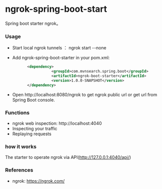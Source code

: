 ngrok-spring-boot-start
=========================
Spring boot starter ngrok。

### Usage

* Start local ngrok tunnels ： ngrok start --none

* Add ngrok-spring-boot-starter in your pom.xml:
```xml
          <dependency>
                     <groupId>com.mvnsearch.spring.boot</groupId>
                     <artifactId>ngrok-boot-starter</artifactId>
                     <version>1.0.0-SNAPSHOT</version>
          </dependency>
```
* Open http://localhost:8080/ngrok to get ngrok public url or get url from Spring Boot console. 

### Functions

* ngrok web inspection: http://localhost:4040
* Inspecting your traffic
* Replaying requests

### how it works

The starter to operate ngrok via API(http://127.0.0.1:4040/api/)

### References

* ngrok: https://ngrok.com/

